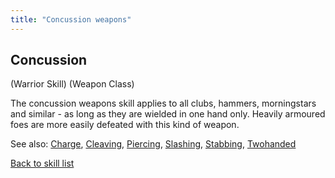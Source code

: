 ```yaml
---
title: "Concussion weapons"
---
```


## Concussion

(Warrior Skill) (Weapon Class)

The concussion weapons skill applies to all clubs, hammers, morningstars
and similar - as long as they are wielded in one hand only. Heavily
armoured foes are more easily defeated with this kind of weapon.

See also: [Charge](Charge "wikilink"), [Cleaving](Cleaving "wikilink"),
[Piercing](Piercing "wikilink"), [Slashing](Slashing "wikilink"),
[Stabbing](Stabbing "wikilink"), [Twohanded](Twohanded "wikilink")

[Back to skill list](Skill "wikilink")